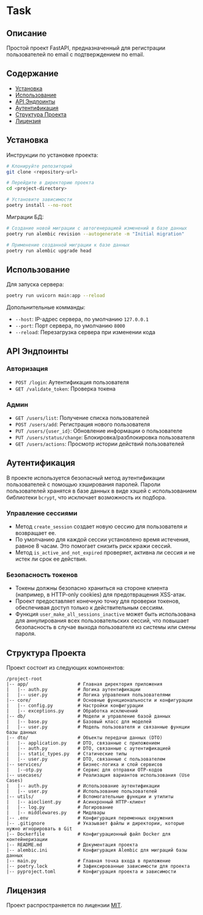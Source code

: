 # Task

## Описание
Простой проект FastAPI, предназначенный для регистрации пользователей по email с подтверждением по email.

## Содержание
- [Установка](#установка)
- [Использование](#использование)
- [API Эндпоинты](#api-эндпоинты)
- [Аутентификация](#аутентификация)
- [Структура Проекта](#структура-проекта)
- [Лицензия](#лицензия)

## Установка
Инструкции по установке проекта:

```bash
# Клонируйте репозиторий
git clone <repository-url>

# Перейдите в директорию проекта
cd <project-directory>

# Установите зависимости
poetry install --no-root
```

Миграции БД:
```bash
# Создание новой миграции с автогенерацией изменений в базе данных
poetry run alembic revision --autogenerate -m "Initial migration"

# Применение созданной миграции к базе данных
poetry run alembic upgrade head
```

## Использование
Для запуска сервера:
```bash
poetry run uvicorn main:app --reload
```
Допольнительные комманды:
 - `--host`: IP-адрес сервера, по умолчанию `127.0.0.1`
 - `--port`: Порт сервера, по умолчанию `8000`
 - `--reload`: Перезагрузка сервера при изменении кода


## API Эндпоинты

### Авторизация
- `POST /login`: Аутентификация пользователя
- `GET /validate_token`: Проверка токена

### Админ
- `GET /users/list`: Получение списка пользователей
- `POST /users/add`: Регистрация нового пользователя
- `PUT /users/{user_id}`: Обновление информации о пользователе
- `PUT /users/status/change`: Блокировка/разблокировка пользователя
- `GET /users/actions`: Просмотр истории действий пользователей

## Аутентификация
В проекте используется безопасный метод аутентификации пользователей с помощью хэширования паролей. Пароли пользователей хранятся в базе данных в виде хэшей с использованием библиотеки `bcrypt`, что исключает возможность их подбора.

### Управление сессиями

- Метод `create_session` создает новую сессию для пользователя и возвращает ее.
- По умолчанию для каждой сессии установлено время истечения, равное 8 часам. Это помогает снизить риск кражи сессий.
- Метод `is_active_and_not_expired` проверяет, активна ли сессия и не истек ли срок ее действия.

### Безопасность токенов
- Токены должны безопасно храниться на стороне клиента (например, в HTTP-only cookies) для предотвращения XSS-атак.
- Проект предоставляет конечную точку для проверки токенов, обеспечивая доступ только к действительным сессиям.
- Функция `user_make_all_sessions_inactive` может быть использована для аннулирования всех пользовательских сессий, что повышает безопасность в случае выхода пользователя из системы или смены пароля.

## Структура Проекта
Проект состоит из следующих компонентов:
```
/project-root
|-- app/                  # Главная директория приложения
|   |-- auth.py           # Логика аутентификации
|   |-- user.py           # Логика управления пользователями
|-- core/                 # Основные функциональности и конфигурации
|   |-- config.py         # Настройки конфигурации
|   |-- exceptions.py     # Обработка исключений
|-- db/                   # Модели и управление базой данных
|   |-- base.py           # Базовый класс для моделей
|   |-- user.py           # Модель пользователя и связанные функции базы данных
|-- dto/                  # Объекты передачи данных (DTO)
|   |-- application.py    # DTO, связанные с приложением
|   |-- auth.py           # DTO, связанные с аутентификацией
|   |-- static_types.py   # Статические типы
|   |-- user.py           # DTO, связанные с пользователем
|-- services/             # Бизнес-логика и слой сервисов
|   |--otp.py             # Сервис для отправки OTP-кодов
|-- usecases/             # Реализация вариантов использования (Use Cases)
|   |-- auth.py           # Использование аутентификации
|   |-- user.py           # Использование пользователей
|-- utils/                # Вспомогательные функции и утилиты
|   |-- aioclient.py      # Асинхронный HTTP-клиент
|   |-- log.py            # Логирование
|   |-- middlewares.py    # Мидлвары
|-- .env                  # Конфигурация переменных окружения
|-- .gitignore            # Указывает файлы и директории, которые нужно игнорировать в Git
|-- Dockerfile            # Конфигурационный файл Docker для контейнеризации
|-- README.md             # Документация проекта
|-- alembic.ini           # Конфигурация Alembic для миграций базы данных
|-- main.py               # Главная точка входа в приложение
|-- poetry.lock           # Зафиксированные зависимости для проекта
|-- pyproject.toml        # Конфигурация проекта и зависимости
```

## Лицензия
Проект распространяется по лицензии [MIT](https://opensource.org/licenses/MIT).